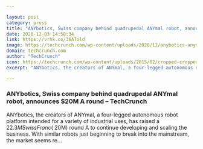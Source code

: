 ```yaml
---

layout: post
category: press
title: "ANYbotics, Swiss company behind quadrupedal ANYmal robot, announces $20M A round"
date: 2020-12-03 14:58:34
link: https://vrhk.co/36ATold
image: https://techcrunch.com/wp-content/uploads/2020/12/anybotics-anymal.jpg?w=711
domain: techcrunch.com
author: "TechCrunch"
icon: https://techcrunch.com/wp-content/uploads/2015/02/cropped-cropped-favicon-gradient.png?w=180
excerpt: "ANYbotics, the creators of ANYmal, a four-legged autonomous robot platform intended for a variety of industrial uses, has raised a $22.3M Swiss Franc (~$20M) round A to continue developing and scaling the business. With similar robots just beginning to break into the mainstream, the market seems re…"

---
```


### ANYbotics, Swiss company behind quadrupedal ANYmal robot, announces $20M A round – TechCrunch

ANYbotics, the creators of ANYmal, a four-legged autonomous robot platform intended for a variety of industrial uses, has raised a $22.3M Swiss Franc (~$20M) round A to continue developing and scaling the business. With similar robots just beginning to break into the mainstream, the market seems re…